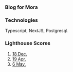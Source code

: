 ### Blog for Mora

### Technologies

Typescript, NextJS, Postgresql.

### Lighthouse Scores

1. [18 Dec.](https://pagespeed.web.dev/analysis/https-blog-fawn-zeta-56-vercel-app/dcoepd9epi?form_factor=mobile)
2. [19 Apr.](https://pagespeed.web.dev/analysis/https-mora-ed-com/m3gbutq7x6?form_factor=desktop)
3. [6 May.](https://pagespeed.web.dev/analysis/https-dev-mora-ed-com/qbfijul6h2?form_factor=desktop)
